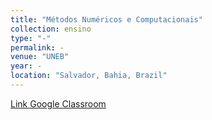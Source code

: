 ```yaml
---
title: "Métodos Numéricos e Computacionais"
collection: ensino
type: "-"
permalink: -
venue: "UNEB"
year: -
location: "Salvador, Bahia, Brazil"
---
```


<p style="text-decoration:underline;"><a href="https://classroom.google.com/c/NDcxOTA1Njg0Njcz">Link Google Classroom</a></p>
